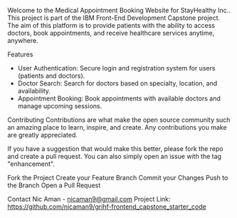 Welcome to the Medical Appointment Booking Website for StayHealthy Inc.. This project is part of the IBM Front-End Development Capstone project. The aim of this platform is to provide patients with the ability to access doctors, book appointments, and receive healthcare services anytime, anywhere.

Features

- User Authentication: Secure login and registration system for users (patients and doctors).
- Doctor Search: Search for doctors based on specialty, location, and availability.
- Appointment Booking: Book appointments with available doctors and manage upcoming sessions.

Contributing
Contributions are what make the open source community such an amazing place to learn, inspire, and create. Any contributions you make are greatly appreciated.

If you have a suggestion that would make this better, please fork the repo and create a pull request. You can also simply open an issue with the tag "enhancement".

Fork the Project
Create your Feature Branch
Commit your Changes 
Push to the Branch 
Open a Pull Request

Contact
Nic Aman - nicaman9@gmail.com
Project Link: https://github.com/nicaman9/grihf-frontend_capstone_starter_code